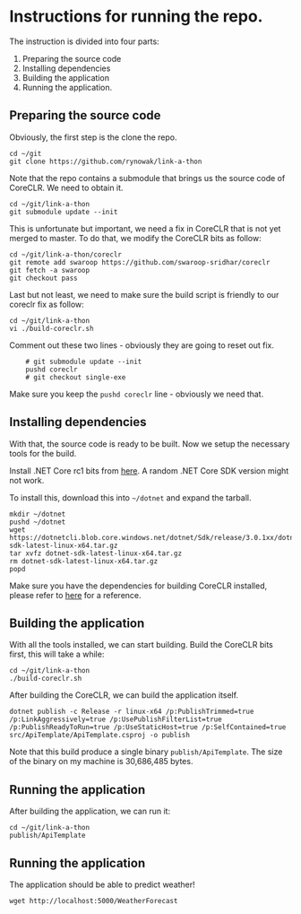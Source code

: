 # Instructions for running the repo.

The instruction is divided into four parts:
1. Preparing the source code
2. Installing dependencies
3. Building the application
4. Running the application.

## Preparing the source code
Obviously, the first step is the clone the repo.

```
cd ~/git
git clone https://github.com/rynowak/link-a-thon
```

Note that the repo contains a submodule that brings us the source code of CoreCLR. We need to obtain it.

```
cd ~/git/link-a-thon
git submodule update --init
```

This is unfortunate but important, we need a fix in CoreCLR that is not yet merged to master. To do that, we modify the CoreCLR bits as follow:

```
cd ~/git/link-a-thon/coreclr
git remote add swaroop https://github.com/swaroop-sridhar/coreclr
git fetch -a swaroop
git checkout pass
```

Last but not least, we need to make sure the build script is friendly to our coreclr fix as follow:

```
cd ~/git/link-a-thon
vi ./build-coreclr.sh
```

Comment out these two lines - obviously they are going to reset out fix.

```
    # git submodule update --init
    pushd coreclr
    # git checkout single-exe

```

Make sure you keep the `pushd coreclr` line - obviously we need that.

## Installing dependencies

With that, the source code is ready to be built. Now we setup the necessary tools for the build.

Install .NET Core rc1 bits from [here](https://dotnetcli.blob.core.windows.net/dotnet/Sdk/release/3.0.1xx/dotnet-sdk-latest-linux-x64.tar.gz). A random .NET Core SDK version might not work.

To install this, download this into `~/dotnet` and expand the tarball.
```
mkdir ~/dotnet
pushd ~/dotnet
wget https://dotnetcli.blob.core.windows.net/dotnet/Sdk/release/3.0.1xx/dotnet-sdk-latest-linux-x64.tar.gz
tar xvfz dotnet-sdk-latest-linux-x64.tar.gz
rm dotnet-sdk-latest-linux-x64.tar.gz
popd
```

Make sure you have the dependencies for building CoreCLR installed, please refer to [here](https://github.com/dotnet/coreclr/blob/master/Documentation/building/linux-instructions.md) for a reference. 

## Building the application

With all the tools installed, we can start building. Build the CoreCLR bits first, this will take a while:
```
cd ~/git/link-a-thon
./build-coreclr.sh
```

After building the CoreCLR, we can build the application itself.

```
dotnet publish -c Release -r linux-x64 /p:PublishTrimmed=true /p:LinkAggressively=true /p:UsePublishFilterList=true /p:PublishReadyToRun=true /p:UseStaticHost=true /p:SelfContained=true src/ApiTemplate/ApiTemplate.csproj -o publish
```

Note that this build produce a single binary `publish/ApiTemplate`. The size of the binary on my machine is 30,686,485 bytes.

## Running the application

After building the application, we can run it:
```
cd ~/git/link-a-thon
publish/ApiTemplate
```

## Running the application

The application should be able to predict weather!
```
wget http://localhost:5000/WeatherForecast
```

